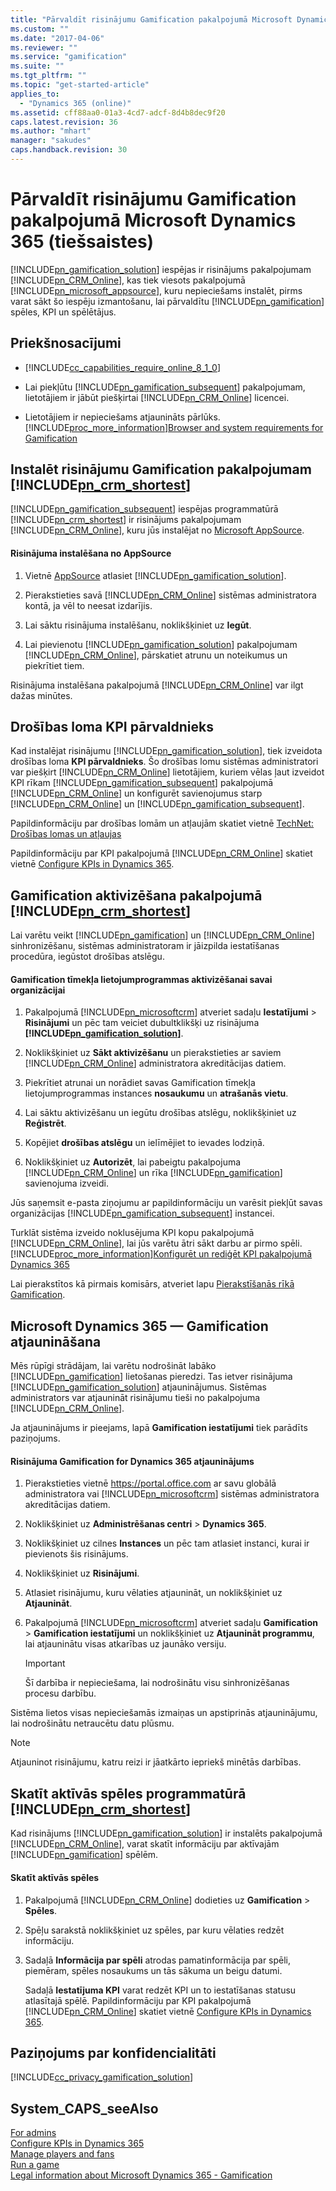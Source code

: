 ```yaml
---
title: "Pārvaldīt risinājumu Gamification pakalpojumā Microsoft Dynamics 365 (tiešsaistes) | Microsoft Docs"
ms.custom: ""
ms.date: "2017-04-06"
ms.reviewer: ""
ms.service: "gamification"
ms.suite: ""
ms.tgt_pltfrm: ""
ms.topic: "get-started-article"
applies_to: 
  - "Dynamics 365 (online)"
ms.assetid: cff88aa0-01a3-4cd7-adcf-8d4b8dec9f20
caps.latest.revision: 36
ms.author: "mhart"
manager: "sakudes"
caps.handback.revision: 30
---
```

# Pārvaldīt risinājumu Gamification pakalpojumā Microsoft Dynamics 365 (tiešsaistes)
[!INCLUDE[pn_gamification_solution](../gamification/includes/pn-gamification-solution-md.md)] iespējas ir risinājums pakalpojumam [!INCLUDE[pn_CRM_Online](../gamification/includes/pn-crm-online-md.md)], kas tiek viesots pakalpojumā [!INCLUDE[pn_microsoft_appsource](../gamification/includes/pn-microsoft-appsource-md.md)], kuru nepieciešams instalēt, pirms varat sākt šo iespēju izmantošanu, lai pārvaldītu [!INCLUDE[pn_gamification](../gamification/includes/pn-gamification-md.md)] spēles, KPI un spēlētājus.  
  
<a name="BKMK_prerequisistes"></a>   
## Priekšnosacījumi  
  
-   [!INCLUDE[cc_capabilities_require_online_8_1_0](../gamification/includes/cc-capabilities-require-online-8-1-0-md.md)]  
  
-   Lai piekļūtu [!INCLUDE[pn_gamification_subsequent](../gamification/includes/pn-gamification-subsequent-md.md)] pakalpojumam, lietotājiem ir jābūt piešķirtai [!INCLUDE[pn_CRM_Online](../gamification/includes/pn-crm-online-md.md)] licencei.  
  
-   Lietotājiem ir nepieciešams atjaunināts pārlūks.[!INCLUDE[proc_more_information](../gamification/includes/proc-more-information-md.md)][Browser and system requirements for Gamification](http://msdn.microsoft.com/lv-lv/b79dc1de-ca01-45f9-b5ac-123f3d26111b)  
  
<a name="BKMK_install"></a>   
## Instalēt risinājumu Gamification pakalpojumam [!INCLUDE[pn_crm_shortest](../gamification/includes/pn-crm-shortest-md.md)]  
 [!INCLUDE[pn_gamification_subsequent](../gamification/includes/pn-gamification-subsequent-md.md)] iespējas programmatūrā [!INCLUDE[pn_crm_shortest](../gamification/includes/pn-crm-shortest-md.md)] ir risinājums pakalpojumam [!INCLUDE[pn_CRM_Online](../gamification/includes/pn-crm-online-md.md)], kuru jūs instalējat no [Microsoft AppSource](https://go.microsoft.com/fwlink/p/?linkid=830919).  
  
#### Risinājuma instalēšana no AppSource  
  
1.  Vietnē [AppSource](https://go.microsoft.com/fwlink/p/?linkid=830919) atlasiet [!INCLUDE[pn_gamification_solution](../gamification/includes/pn-gamification-solution-md.md)].  
  
2.  Pierakstieties savā [!INCLUDE[pn_CRM_Online](../gamification/includes/pn-crm-online-md.md)] sistēmas administratora kontā, ja vēl to neesat izdarījis.  
  
3.  Lai sāktu risinājuma instalēšanu, noklikšķiniet uz **Iegūt**.  
  
4.  Lai pievienotu [!INCLUDE[pn_gamification_solution](../gamification/includes/pn-gamification-solution-md.md)] pakalpojumam [!INCLUDE[pn_CRM_Online](../gamification/includes/pn-crm-online-md.md)], pārskatiet atrunu un noteikumus un piekrītiet tiem.  
  
 Risinājuma instalēšana pakalpojumā [!INCLUDE[pn_CRM_Online](../gamification/includes/pn-crm-online-md.md)] var ilgt dažas minūtes.  
  
<a name="BKMK_users"></a>   
## Drošības loma KPI pārvaldnieks  
 Kad instalējat risinājumu [!INCLUDE[pn_gamification_solution](../gamification/includes/pn-gamification-solution-md.md)], tiek izveidota drošības loma **KPI pārvaldnieks**. Šo drošības lomu sistēmas administratori var piešķirt [!INCLUDE[pn_CRM_Online](../gamification/includes/pn-crm-online-md.md)] lietotājiem, kuriem vēlas ļaut izveidot KPI rīkam [!INCLUDE[pn_gamification_subsequent](../gamification/includes/pn-gamification-subsequent-md.md)] pakalpojumā [!INCLUDE[pn_CRM_Online](../gamification/includes/pn-crm-online-md.md)] un konfigurēt savienojumus starp [!INCLUDE[pn_CRM_Online](../gamification/includes/pn-crm-online-md.md)] un [!INCLUDE[pn_gamification_subsequent](../gamification/includes/pn-gamification-subsequent-md.md)].  
  
 Papildinformāciju par drošības lomām un atļaujām skatiet vietnē [TechNet: Drošības lomas un atļaujas](https://technet.microsoft.com/library/dn531090.aspx)  
  
 Papildinformāciju par KPI pakalpojumā [!INCLUDE[pn_CRM_Online](../gamification/includes/pn-crm-online-md.md)] skatiet vietnē [Configure KPIs in Dynamics 365](http://msdn.microsoft.com/lv-lv/b0c9af15-5cdf-4f8b-838c-49bf5dd50b6b).  
  
<a name="BKMK_authorize"></a>   
## Gamification aktivizēšana pakalpojumā [!INCLUDE[pn_crm_shortest](../gamification/includes/pn-crm-shortest-md.md)]  
 Lai varētu veikt [!INCLUDE[pn_gamification](../gamification/includes/pn-gamification-md.md)] un [!INCLUDE[pn_CRM_Online](../gamification/includes/pn-crm-online-md.md)] sinhronizēšanu, sistēmas administratoram ir jāizpilda iestatīšanas procedūra, iegūstot drošības atslēgu.  
  
#### Gamification tīmekļa lietojumprogrammas aktivizēšanai savai organizācijai  
  
1.  Pakalpojumā [!INCLUDE[pn_microsoftcrm](../gamification/includes/pn-microsoftcrm-md.md)] atveriet sadaļu **Iestatījumi** \> **Risinājumi** un pēc tam veiciet dubultklikšķi uz risinājuma **[!INCLUDE[pn_gamification_solution](../gamification/includes/pn-gamification-solution-md.md)]**.  
  
2.  Noklikšķiniet uz **Sākt aktivizēšanu** un pierakstieties ar saviem [!INCLUDE[pn_CRM_Online](../gamification/includes/pn-crm-online-md.md)] administratora akreditācijas datiem.  
  
3.  Piekrītiet atrunai un norādiet savas Gamification tīmekļa lietojumprogrammas instances **nosaukumu** un **atrašanās vietu**.  
  
4.  Lai sāktu aktivizēšanu un iegūtu drošības atslēgu, noklikšķiniet uz **Reģistrēt**.  
  
5.  Kopējiet **drošības atslēgu** un ielīmējiet to ievades lodziņā.  
  
6.  Noklikšķiniet uz **Autorizēt**, lai pabeigtu pakalpojuma [!INCLUDE[pn_CRM_Online](../gamification/includes/pn-crm-online-md.md)] un rīka [!INCLUDE[pn_gamification](../gamification/includes/pn-gamification-md.md)] savienojuma izveidi.  
  
 Jūs saņemsit e\-pasta ziņojumu ar papildinformāciju un varēsit piekļūt savas organizācijas [!INCLUDE[pn_gamification_subsequent](../gamification/includes/pn-gamification-subsequent-md.md)] instancei.  
  
 Turklāt sistēma izveido noklusējuma KPI kopu pakalpojumā [!INCLUDE[pn_CRM_Online](../gamification/includes/pn-crm-online-md.md)], lai jūs varētu ātri sākt darbu ar pirmo spēli.[!INCLUDE[proc_more_information](../gamification/includes/proc-more-information-md.md)][Konfigurēt un rediģēt KPI pakalpojumā Dynamics 365](http://msdn.microsoft.com/lv-lv/b0c9af15-5cdf-4f8b-838c-49bf5dd50b6b)  
  
 Lai pierakstītos kā pirmais komisārs, atveriet lapu [Pierakstīšanās rīkā Gamification](https://go.microsoft.com/fwlink/p/?linkid=830344).  
  
<a name="updateApp"></a>   
## Microsoft Dynamics 365 — Gamification atjaunināšana  
 Mēs rūpīgi strādājam, lai varētu nodrošināt labāko [!INCLUDE[pn_gamification](../gamification/includes/pn-gamification-md.md)] lietošanas pieredzi. Tas ietver risinājuma [!INCLUDE[pn_gamification_solution](../gamification/includes/pn-gamification-solution-md.md)] atjauninājumus. Sistēmas administrators var atjaunināt risinājumu tieši no pakalpojuma [!INCLUDE[pn_CRM_Online](../gamification/includes/pn-crm-online-md.md)].  
  
 Ja atjauninājums ir pieejams, lapā **Gamification iestatījumi** tiek parādīts paziņojums.  
  
#### Risinājuma Gamification for Dynamics 365 atjauninājums  
  
1.  Pierakstieties vietnē [https:\/\/portal.office.com](https://portal.office.com) ar savu globālā administratora vai [!INCLUDE[pn_microsoftcrm](../gamification/includes/pn-microsoftcrm-md.md)] sistēmas administratora akreditācijas datiem.  
  
2.  Noklikšķiniet uz **Administrēšanas centri** \> **Dynamics 365**.  
  
3.  Noklikšķiniet uz cilnes **Instances** un pēc tam atlasiet instanci, kurai ir pievienots šis risinājums.  
  
4.  Noklikšķiniet uz **Risinājumi**.  
  
5.  Atlasiet risinājumu, kuru vēlaties atjaunināt, un noklikšķiniet uz **Atjaunināt**.  
  
6.  Pakalpojumā [!INCLUDE[pn_microsoftcrm](../gamification/includes/pn-microsoftcrm-md.md)] atveriet sadaļu **Gamification** \> **Gamification iestatījumi** un noklikšķiniet uz **Atjaunināt programmu**, lai atjauninātu visas atkarības uz jaunāko versiju.  
  
    > [!IMPORTANT]
    >  Šī darbība ir nepieciešama, lai nodrošinātu visu sinhronizēšanas procesu darbību.  
  
 Sistēma lietos visas nepieciešamās izmaiņas un apstiprinās atjauninājumu, lai nodrošinātu netraucētu datu plūsmu.  
  
> [!NOTE]
>  Atjauninot risinājumu, katru reizi ir jāatkārto iepriekš minētās darbības.  
  
## Skatīt aktīvās spēles programmatūrā [!INCLUDE[pn_crm_shortest](../gamification/includes/pn-crm-shortest-md.md)]  
 Kad risinājums [!INCLUDE[pn_gamification_solution](../gamification/includes/pn-gamification-solution-md.md)] ir instalēts pakalpojumā [!INCLUDE[pn_CRM_Online](../gamification/includes/pn-crm-online-md.md)], varat skatīt informāciju par aktīvajām [!INCLUDE[pn_gamification](../gamification/includes/pn-gamification-md.md)] spēlēm.  
  
#### Skatīt aktīvās spēles  
  
1.  Pakalpojumā [!INCLUDE[pn_CRM_Online](../gamification/includes/pn-crm-online-md.md)] dodieties uz **Gamification** \> **Spēles**.  
  
2.  Spēļu sarakstā noklikšķiniet uz spēles, par kuru vēlaties redzēt informāciju.  
  
3.  Sadaļā **Informācija par spēli** atrodas pamatinformācija par spēli, piemēram, spēles nosaukums un tās sākuma un beigu datumi.  
  
     Sadaļā **Iestatījuma KPI** varat redzēt KPI un to iestatīšanas statusu atlasītajā spēlē. Papildinformāciju par KPI pakalpojumā [!INCLUDE[pn_CRM_Online](../gamification/includes/pn-crm-online-md.md)] skatiet vietnē [Configure KPIs in Dynamics 365](http://msdn.microsoft.com/lv-lv/b0c9af15-5cdf-4f8b-838c-49bf5dd50b6b).  
  
<a name="BKMK_privacy_notice"></a>   
## Paziņojums par konfidencialitāti  
 [!INCLUDE[cc_privacy_gamification_solution](../gamification/includes/cc-privacy-gamification-solution-md.md)]  
  
## System_CAPS_seeAlso  
 [For admins](http://msdn.microsoft.com/lv-lv/9cbe15a2-8239-4601-8af2-50a92c28f81f)   
 [Configure KPIs in Dynamics 365](http://msdn.microsoft.com/lv-lv/b0c9af15-5cdf-4f8b-838c-49bf5dd50b6b)   
 [Manage players and fans](http://msdn.microsoft.com/lv-lv/4df5e61b-0d7b-4cef-b741-14bed0637756)   
 [Run a game](http://msdn.microsoft.com/lv-lv/ec71f8e3-5cc9-4941-8067-5bf8e1081da9)   
 [Legal information about Microsoft Dynamics 365 \- Gamification](http://msdn.microsoft.com/lv-lv/98461a5f-9c04-4dcd-aaf1-44cc5706e419)